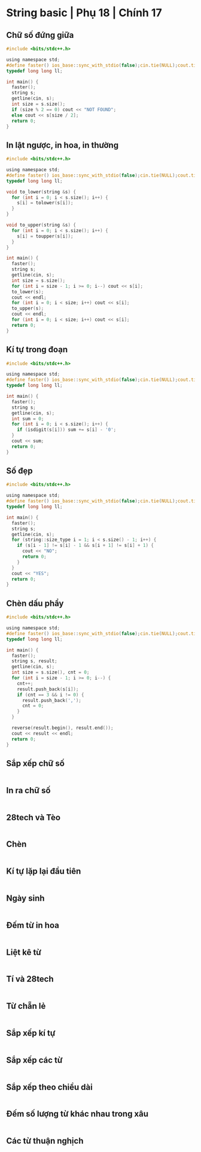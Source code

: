 # String basic | Phụ 18 | Chính 17

## Chữ số đứng giữa

```c
#include <bits/stdc++.h>

using namespace std;
#define faster() ios_base::sync_with_stdio(false);cin.tie(NULL);cout.tie(NULL)
typedef long long ll;

int main() {
  faster();
  string s;
  getline(cin, s);
  int size = s.size();
  if (size % 2 == 0) cout << "NOT FOUND";
  else cout << s[size / 2];
  return 0;
}
```

## In lật ngược, in hoa, in thường

```c
#include <bits/stdc++.h>

using namespace std;
#define faster() ios_base::sync_with_stdio(false);cin.tie(NULL);cout.tie(NULL)
typedef long long ll;

void to_lower(string &s) {
  for (int i = 0; i < s.size(); i++) {
    s[i] = tolower(s[i]);
  }
}

void to_upper(string &s) {
  for (int i = 0; i < s.size(); i++) {
    s[i] = toupper(s[i]);
  }
}

int main() {
  faster();
  string s;
  getline(cin, s);
  int size = s.size();
  for (int i = size - 1; i >= 0; i--) cout << s[i];
  to_lower(s);
  cout << endl;
  for (int i = 0; i < size; i++) cout << s[i];
  to_upper(s);
  cout << endl;
  for (int i = 0; i < size; i++) cout << s[i];
  return 0;
}
```

## Kí tự trong đoạn

```c
#include <bits/stdc++.h>

using namespace std;
#define faster() ios_base::sync_with_stdio(false);cin.tie(NULL);cout.tie(NULL)
typedef long long ll;

int main() {
  faster();
  string s;
  getline(cin, s);
  int sum = 0;
  for (int i = 0; i < s.size(); i++) {
    if (isdigit(s[i])) sum += s[i] - '0';
  }
  cout << sum;
  return 0;
}
```

## Số đẹp

```c
#include <bits/stdc++.h>

using namespace std;
#define faster() ios_base::sync_with_stdio(false);cin.tie(NULL);cout.tie(NULL)
typedef long long ll;

int main() {
  faster();
  string s;
  getline(cin, s);
  for (string::size_type i = 1; i < s.size() - 1; i++) {
    if (s[i - 1] != s[i] - 1 && s[i + 1] != s[i] + 1) {
      cout << "NO";
      return 0;
    }
  }
  cout << "YES";
  return 0;
}
```

## Chèn dấu phẩy

```c
#include <bits/stdc++.h>

using namespace std;
#define faster() ios_base::sync_with_stdio(false);cin.tie(NULL);cout.tie(NULL)
typedef long long ll;

int main() {
  faster();
  string s, result;
  getline(cin, s);
  int size = s.size(), cnt = 0;
  for (int i = size - 1; i >= 0; i--) {
    cnt++;
    result.push_back(s[i]);
    if (cnt == 3 && i != 0) {
      result.push_back(',');
      cnt = 0;
    }
  }

  reverse(result.begin(), result.end());
  cout << result << endl;
  return 0;
}
```

## Sắp xếp chữ số

```c

```

## In ra chữ số

```c

```

## 28tech và Tèo

```c

```

## Chèn

```c

```

## Kí tự lặp lại đầu tiên

```c

```

## Ngày sinh

```c

```

## Đếm từ in hoa

```c

```

## Liệt kê từ

```c

```

## Tí và 28tech

```c

```

## Từ chẵn lẻ

```c

```

## Sắp xếp kí tự

```c

```

## Sắp xếp các từ

```c

```

## Sắp xếp theo chiều dài

```c

```

## Đếm số lượng từ khác nhau trong xâu

```c

```

## Các từ thuận nghịch

```c

```
